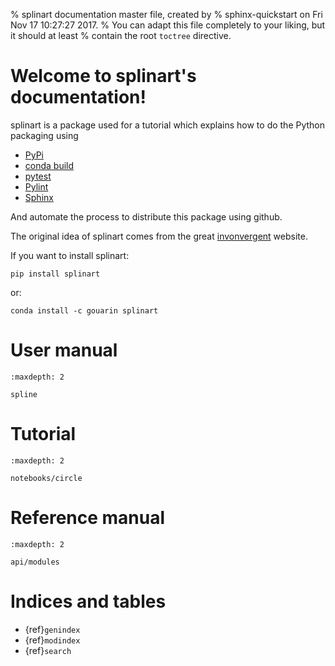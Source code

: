 % splinart documentation master file, created by
% sphinx-quickstart on Fri Nov 17 10:27:27 2017.
% You can adapt this file completely to your liking, but it should at least
% contain the root `toctree` directive.

# Welcome to splinart's documentation!

splinart is a package used for a tutorial which explains how to do the Python packaging using

- [PyPi](https://pypi.python.org/pypi)
- [conda build](https://conda.io/docs/user-guide/tasks/build-packages/recipe.html)
- [pytest](https://docs.pytest.org/en/latest/)
- [Pylint](https://www.pylint.org/)
- [Sphinx](http://www.sphinx-doc.org/en/stable/)

And automate the process to distribute this package using github.

The original idea of splinart comes from the great [invonvergent](http://inconvergent.net/generative/sand-spline/) website.

If you want to install splinart:

```
pip install splinart
```

or:

```
conda install -c gouarin splinart
```

# User manual

```{toctree}
:maxdepth: 2

spline
```

# Tutorial

```{toctree}
:maxdepth: 2

notebooks/circle
```

# Reference manual

```{toctree}
:maxdepth: 2

api/modules
```

# Indices and tables

- {ref}`genindex`
- {ref}`modindex`
- {ref}`search`
